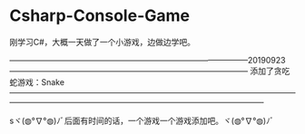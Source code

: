 # Csharp-Console-Game
刚学习C#，大概一天做了一个小游戏，边做边学吧。

——————————————————————————————20190923——————————————————————————————
添加了贪吃蛇游戏：Snake
————————————————————————————————————————————————————————————————————


sヾ(◍°∇°◍)ﾉﾞ后面有时间的话，一个游戏一个游戏添加吧。ヾ(◍°∇°◍)ﾉﾞ
